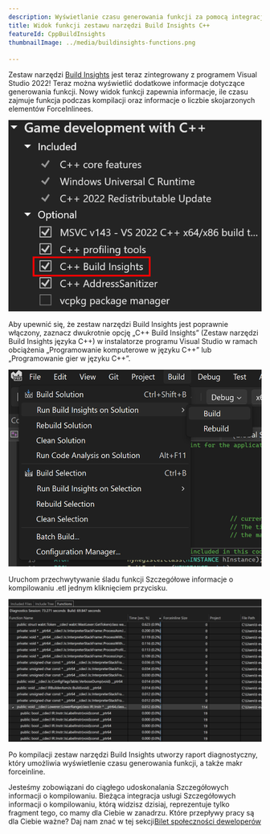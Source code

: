 ```yaml
---
description: Wyświetlanie czasu generowania funkcji za pomocą integracji zestawu narzędzi Build Insights
title: Widok funkcji zestawu narzędzi Build Insights C++
featureId: CppBuildInsights
thumbnailImage: ../media/buildinsights-functions.png

---
```


Zestaw narzędzi [Build Insights](https://devblogs.microsoft.com/cppblog/introducing-c-build-insights/) jest teraz zintegrowany z programem Visual Studio 2022! Teraz można wyświetlić dodatkowe informacje dotyczące generowania funkcji. Nowy widok funkcji zapewnia informacje, ile czasu zajmuje funkcja podczas kompilacji oraz informacje o liczbie skojarzonych elementów ForceInlinees.

![Składnik zestawu narzędzi Build Insights](../media/buildinsights-component.png "Składnik zestawu narzędzi Build Insights")

Aby upewnić się, że zestaw narzędzi Build Insights jest poprawnie włączony, zaznacz dwukrotnie opcję „C++ Build Insights” (Zestaw narzędzi Build Insights języka C++) w instalatorze programu Visual Studio w ramach obciążenia „Programowanie komputerowe w języku C++” lub „Programowanie gier w języku C++”.

![Menu funkcji Szczegółowe informacje o kompilowaniu](../media/buildinsights-menu.png "Menu funkcji Szczegółowych informacji o kompilowaniu")

Uruchom przechwytywanie śladu funkcji Szczegółowe informacje o kompilowaniu .etl jednym kliknięciem przycisku. 

![Przykład funkcji Szczegółowe informacje o kompilowaniu](../media/buildinsights-functions.png "Przykład funkcji Szczegółowych informacji o kompilowaniu")

Po kompilacji zestaw narzędzi Build Insights utworzy raport diagnostyczny, który umożliwia wyświetlenie czasu generowania funkcji, a także makr forceinline.

Jesteśmy zobowiązani do ciągłego udoskonalania Szczegółowych informacji o kompilowaniu. Bieżąca integracja usługi Szczegółowych informacji o kompilowaniu, którą widzisz dzisiaj, reprezentuje tylko fragment tego, co mamy dla Ciebie w zanadrzu. Które przepływy pracy są dla Ciebie ważne? Daj nam znać w tej sekcji[Bilet społeczności deweloperów](https://developercommunity.visualstudio.com/t/Have-full-integration-of-Build-Insights/810960)
